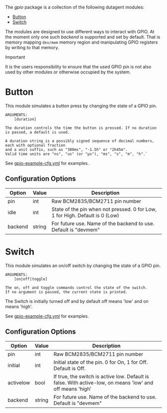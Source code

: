 The _gpio_ package is a collection of the following dutagent modules:

- [Button](#Button)
- [Switch](#Switch)

The modules are designed to use different ways to interact with GPIO. At the moment only one such _backend_ is supported
and set by default. That is memory mapping `dev/mem` memory region and manipulating GPIO registers by writing to that
memory. 

> [!IMPORTANT]  
> It is the users responsibility to ensure that the used GPIO pin is not also used by other modules
> or otherwise occupied by the system.

# Button

This module simulates a button press by changing the state of a GPIO pin.

```
ARGUMENTS:
	[duration]

The duration controls the time the button is pressed. If no duration is passed, a default is used.

A duration string is a possibly signed sequence of decimal numbers, each with optional fraction
and a unit suffix, such as "300ms", "-1.5h" or "2h45m".
Valid time units are "ns", "us" (or "µs"), "ms", "s", "m", "h".`
```

See [gpio-example-cfg.yml](./gpio-example-cfg.yml) for examples. 

## Configuration Options

| Option | Value | Description
|----------|--------|------------------------------------|
| pin | int | Raw BCM2835/BCM2711 pin number |
| idle | int | State of the pin when not pressed. 0 for Low, 1 for High. Default is 0 (Low) |
| backend | string | For future use. Name of the backend to use. Default is "devmem" |

# Switch

This module simulates an on/off switch by changing the state of a GPIO pin.

```
ARGUMENTS:
	[on|off|toggle]

The on, off and toggle commands control the state of the switch.
If no argument is passed, the current state is printed.
```

The Switch is initially turned off and by default off means 'low' and on means 'high'.

See [gpio-example-cfg.yml](./gpio-example-cfg.yml) for examples.

## Configuration Options

| Option | Value | Description
|----------|--------|------------------------------------|
| pin | int | Raw BCM2835/BCM2711 pin number |
| initial | int | Initial state of the pin.  0 for On, 1 for Off. Default is Off. |
| activelow | bool | If true, the switch is active low. Default is false. With active-low, on means 'low' and off means 'high'|
| backend | string | For future use. Name of the backend to use. Default is "devmem" |
